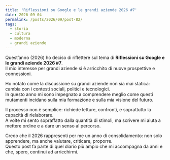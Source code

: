 ```yaml
---
title: 'Riflessioni su Google e le grandi aziende 2026 #7'
date: 2026-09-04
permalink: /posts/2026/09/post-82/
tags:
  - storia
  - cultura
  - moderna
  - grandi aziende
---
```


Quest’anno (2026) ho deciso di riflettere sul tema di **Riflessioni su Google e le grandi aziende 2026 #7**.  
Il mio interesse per grandi aziende si è arricchito di nuove prospettive e connessioni.  

Ho notato come la discussione su grandi aziende non sia mai statica: cambia con i contesti sociali, politici e tecnologici.  
In questo anno mi sono impegnato a comprendere meglio come questi mutamenti incidano sulla mia formazione e sulla mia visione del futuro.  

Il processo non è semplice: richiede letture, confronti, e soprattutto la capacità di rielaborare.  
A volte mi sento sopraffatto dalla quantità di stimoli, ma scrivere mi aiuta a mettere ordine e a dare un senso al percorso.  

Credo che il 2026 rappresenti per me un anno di consolidamento: non solo apprendere, ma anche valutare, criticare, proporre.  
Questo post fa parte di quel diario più ampio che mi accompagna da anni e che, spero, continui ad arricchirmi.  

